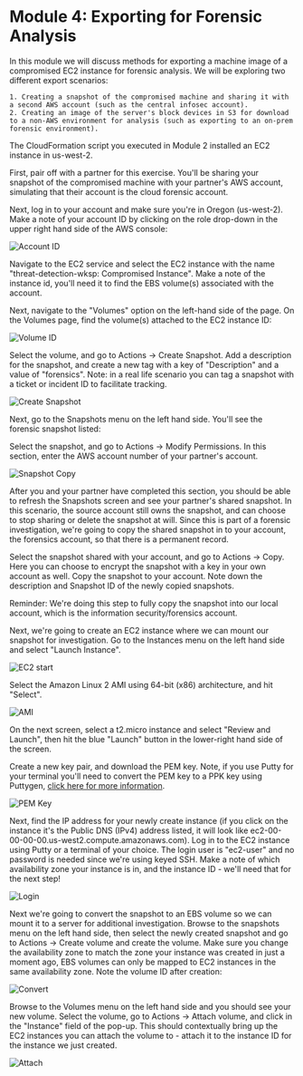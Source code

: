 # Module 4: Exporting for Forensic Analysis

In this module we will discuss methods for exporting a machine image of a compromised EC2 instance for forensic analysis.  We will be exploring two different export scenarios:

    1. Creating a snapshot of the compromised machine and sharing it with a second AWS account (such as the central infosec account).
    2. Creating an image of the server's block devices in S3 for download to a non-AWS environment for analysis (such as exporting to an on-prem forensic environment).
    
The CloudFormation script you executed in Module 2 installed an EC2 instance in us-west-2.  

First, pair off with a partner for this exercise.  You'll be sharing your snapshot of the compromised machine with your partner's AWS account, simulating that their account is the cloud forensic account.

Next, log in to your account and make sure you're in Oregon (us-west-2).  Make a note of your account ID by clicking on the role drop-down in the upper right hand side of the AWS console:

![Account ID](./images/mod4-1.png)

 Navigate to the EC2 service and select the EC2 instance with the name "threat-detection-wksp: Compromised Instance".  Make a note of the instance id, you'll need it to find the EBS volume(s) associated with the account.

Next, navigate to the "Volumes" option on the left-hand side of the page.  On the Volumes page, find the volume(s) attached to the EC2 instance ID:

![Volume ID](./images/mod5-1.PNG)

Select the volume, and go to Actions -> Create Snapshot.  Add a description for the snapshot, and create a new tag with a key of "Description" and a value of "forensics".  Note: in a real life scenario you can tag a snapshot with a ticket or incident ID to facilitate tracking.  

![Create Snapshot](./images/mod5-2.PNG)

Next, go to the Snapshots menu on the left hand side.  You'll see the  forensic snapshot listed:

Select the snapshot, and go to Actions -> Modify Permissions.  In this section, enter the AWS account number of your partner's account.  

![Snapshot Copy](./images/mod5-4.PNG)

After you and your partner have completed this section, you should be able to refresh the Snapshots screen and see your partner's shared snapshot.  In this scenario, the source account still owns the snapshot, and can choose to stop sharing or delete the snapshot at will.  Since this is part of a forensic investigation, we're going to copy the shared snapshot in to your account, the forensics account, so that there is a permanent record.  

Select the snapshot shared with your account, and go to Actions -> Copy.  Here you can choose to encrypt the snapshot with a key in your own account as well.  Copy the snapshot to your account.  Note down the description and Snapshot ID of the newly copied snapshots.  

Reminder: We're doing this step to fully copy the snapshot into our local account, which is the information security/forensics account.

Next, we're going to create an EC2 instance where we can mount our snapshot for investigation.  Go to the Instances menu on the left hand side and select "Launch Instance".  

![EC2 start](./images/mod5-7.PNG)

Select the Amazon Linux 2 AMI using 64-bit (x86) architecture, and hit "Select".  

![AMI](./images/mod5-8.PNG)

On the next screen, select a t2.micro instance and select "Review and Launch", then hit the blue "Launch" button in the lower-right hand side of the screen.    

Create a new key pair, and download the PEM key.  Note, if you use Putty for your terminal you'll need to convert the PEM key to a PPK key using Puttygen, <a href="https://docs.aws.amazon.com/AWSEC2/latest/UserGuide/putty.html" target="_blank">click here for more information</a>.  

![PEM Key](./images/mod5-9.PNG)

Next, find the IP address for your newly create instance (if you click on the instance it's the Public DNS (IPv4) address listed, it will look like ec2-00-00-00-00.us-west2.compute.amazonaws.com).  Log in to the EC2 instance using Putty or a terminal of your choice.  The login user is "ec2-user" and no password is needed since we're using keyed SSH.  Make a note of which availability zone your instance is in, and the instance ID - we'll need that for the next step! 

![Login](./images/mod5-10.PNG)

Next we're going to convert the snapshot to an EBS volume so we can mount it to a server for additional investigation.  Browse to the snapshots menu on the left hand side, then select the newly created snapshot and go to Actions -> Create volume and create the volume.  Make sure you change the availability zone to match the zone your instance was created in just a moment ago, EBS volumes can only be mapped to EC2 instances in the same availability zone.  Note the volume ID after creation:

![Convert](./images/mod5-5.PNG)

Browse to the Volumes menu on the left hand side and you should see your new volume.  Select the volume, go to Actions -> Attach volume, and click in the "Instance" field of the pop-up.  This should contextually bring up the EC2 instances you can attach the volume to - attach it to the instance ID for the instance we just created. 

![Attach](./images/mod5-11.PNG)




